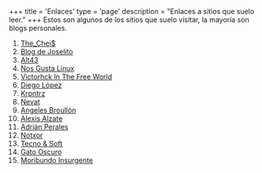 +++
title = 'Enlaces'
type = 'page'
description = "Enlaces a sitios que suelo leer."
+++
Estos son algunos de los sitios que suelo visitar, la mayoría son blogs personales.

1. [The_Chei$](https://thecheis.com/ 'Geek en tierra extraña')
2. [Blog de Joselito](https://joselito.mataroa.blog/ 'Joselito')
3. [Alt43](https://alt43.es/ 'Privacidad ¬ Android ¬ Hard&Soft ¬ Open Source ¬ Domótica')
4. [Nos Gusta Linux](https://nosgustalinux.es/ 'Nos Gusta Linux')
5. [Victorhck In The Free World](https://victorhckinthefreeworld.com/ 'Omnia sunt comunnia!')
6. [Diego López](https://diegologs.com/ 'Bloggeando desde La Mancha desde 2016. Desarrollador web, DJ y productor')
7. [Krpntrz](https://krpntrz.xyz/ 'Blog personal')
8. [Nevat](https://nevatblog.duckdns.org/ 'Nevat Blog')
9. [Angeles Broullón](https://angelesbroullon.gitlab.io/entredragonesypinguinos/ 'Bitácora de Angeles Broullón')
10. [Alexis Alzate](https://alexisalzate.com/ 'Alexis Alzate')
11. [Adrián Perales](https://adrianperales.com/ 'Blog Personal')
12. [Notxor](https://notxor.nueva-actitud.org/ 'Notxor tiene un blog')
13. [Tecno & Soft](https://tecnoysoft.com/ 'Tecno & Soft')
14. [Gato Oscuro](https://gatooscuro.xyz/ 'Gato oscuro')
15. [Moribundo Insurgente](https://moribundoinsurgente.noblogs.org/ 'Moribundo Insurgente')
